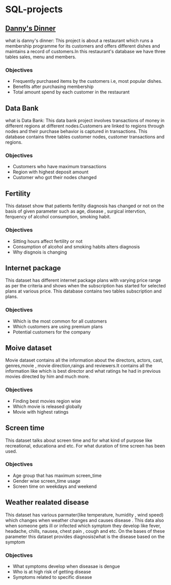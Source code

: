 # SQL-projects
## [Danny's Dinner](https://github.com/prateeksirohi28/SQL-projects/blob/main/danny_question.sql)
what is danny's dinner: This project is about a restaurant which runs a membership programme for its customers and offers  different dishes and maintains a record of customers.In this restaurant's database we have three tables sales, menu and members.
### Objectives
* Frequently purchased items by the customers i.e, most popular dishes.
* Benefits after purchasing membership
* Total amount spend by each customer in the restaurant

## Data Bank
what is Data Bank: This data bank project involves transactions of money in different regions at different nodes.Customers are linked to regions through nodes and their purchase behavior is captured in transactions.  This database contains three tables customer nodes, customer transactions and regions.
### Objectives
* Customers who have maximum transactions
* Region with highest deposit amount
* Customer who got their nodes changed

## Fertility 
This dataset show that patients fertilty diagnosis has changed or not on the basis of given parameter such as age, disease , surgical intervtion, ferquency of alcohol consumption, smoking habit.
### Objectives
* Sitting hours affect fertility or not
* Consumption of alcohol and smoking habits alters diagnosis
* Why disgnois is changing

## Internet package
This dataset has different internet package plans with varying price range as per the criteria and shows when the subscription has started for selected plans at various price. This database contains two tables subscription and plans.
### Objectives
* Which is the most common for all customers
* Which customers are using premium plans
* Potential customers for the company

## Moive dataset
Movie dataset contains all the information about the directors, actors, cast, genres,movie , movie direction,raings and reviewers.It contains all the information like which is best director and what ratings he had in previous movies directed by him and much more.
### Objectives
* Finding best movies region wise
* Which movie is released globally
* Movie with highest ratings

## Screen time
This dataset talks about screen time and for what kind of purpose like recreational, educationa and etc. For what duration of time screen has been used.
### Objectives
* Age group that has maximum screen_time
* Gender wise screen_time usage
* Screen time on weekdays and weekend

## Weather realated disease
This dataset has various parmater(like temperature, humidity , wind speed) which changes when weather changes and causes disease . This data also when someone gets ill or infected which symptom they develop like fever, headache, chills, nausea, chest pain , cough and etc. On the bases of these parameter this dataset provides diagnosis(what is the disease based on the symptom
### Objectives
* What symptoms develop when diseasae is dengue
* Who is at high risk of getting disease
* Symptoms related to specific disease
  



